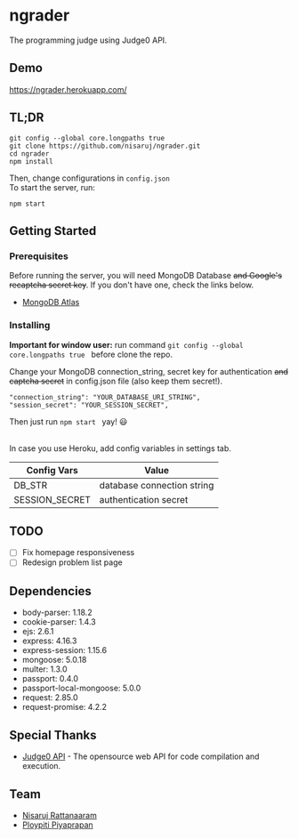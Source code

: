 # ngrader
The programming judge using Judge0 API.

## Demo ##
https://ngrader.herokuapp.com/

## TL;DR ##

```
git config --global core.longpaths true
git clone https://github.com/nisaruj/ngrader.git
cd ngrader
npm install
```
Then, change configurations in `config.json`<br>
To start the server, run:
```
npm start
```

## Getting Started ##

### Prerequisites ###

Before running the server, you will need MongoDB Database ~~and Google's recaptcha secret key~~. If you don't have one, check the links below.
- [MongoDB Atlas](https://www.mongodb.com/cloud/atlas)

### Installing ###

<b>Important for window user:</b>
run command `git config --global core.longpaths true ` before clone the repo.


Change your MongoDB connection_string, secret key for authentication ~~and captcha secret~~ in config.json file (also keep them secret!).
```
"connection_string": "YOUR_DATABASE_URI_STRING",
"session_secret": "YOUR_SESSION_SECRET",
```
Then just run `npm start ` yay! :smiley:
<br><br>


In case you use Heroku, add config variables in settings tab.

| Config Vars    | Value                       |
| -------------- | --------------------------- |
| DB_STR         | database connection string  |
| SESSION_SECRET | authentication secret       |

## TODO ##

- [ ] Fix homepage responsiveness
- [ ] Redesign problem list page

## Dependencies ##
- body-parser: 1.18.2
- cookie-parser: 1.4.3
- ejs: 2.6.1
- express: 4.16.3
- express-session: 1.15.6
- mongoose: 5.0.18
- multer: 1.3.0
- passport: 0.4.0
- passport-local-mongoose: 5.0.0
- request: 2.85.0
- request-promise: 4.2.2

## Special Thanks ##
- [Judge0 API](https://api.judge0.com/) - The opensource web API for code compilation and execution.

## Team ##
- [Nisaruj Rattanaaram](https://github.com/nisaruj)
- [Ploypiti Piyaprapan](https://github.com/ploypiti)
